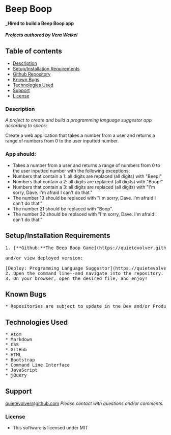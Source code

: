 # Beep Boop

#### _Hired to build a Beep Boop app

#### _Projects authored by Vera Weikel_

## Table of contents
* [Description](#description)
* [Setup/Installation Requirements](#setup-installation-requirements)
* [Github Repository](#github-repositories)
* [Known Bugs](#known-bugs)
* [Technologies Used](#technologies-used)
* [Support](#support)
* [License](#license)


### Description
_A project to create and build a programming language suggestor app according to specs:_

Create a web application that takes a number from a user and returns a range of numbers from 0 to the user inputted number.

### App should:

- Takes a number from a user and returns a range of numbers from 0 to the user inputted number with the following exceptions:
- Numbers that contain a 1: all digits are replaced (all digits) with "Beep!"
- Numbers that contain a 2: all digits are replaced (all digits) with "Boop!"
- Numbers that contain a 3: all digits are replaced (all digits) with "I'm sorry, Dave. I'm afraid I can't do that."
- The number 13 should be replaced with "I'm sorry, Dave. I'm afraid I can't do that."
- The number 21 should be replaced with "Boop".
- The number 32 should be replaced with "I'm sorry, Dave. I'm afraid I can't do that."

## Setup/Installation Requirements
<pre>
1. [**Github:**The Beep Boop Game](https://quietevolver.github.io/the-beep-boop/)

and/or view deployed version:

[Deploy: Programming Language Suggestor](https://quietevolver.github.io/the-beep-boop/)
2. Open the command line--and navigate into the repository.
3. On your browser, open the desired file, and enjoy!
</pre>

## Known Bugs
<pre>
* Repositories are subject to update in tne Dev and/or Production process.
</pre>

## Technologies Used
<pre>
* Atom
* Markdown
* CSS
* GitHub
* HTML
* Bootstrap
* Command Line Interface
* JavaScript
* jQuery
</pre>

## Support
quietevolver@github.com
</pre>
_Please contact with questions and/or comments._

### License

* This software is licensed under MIT 